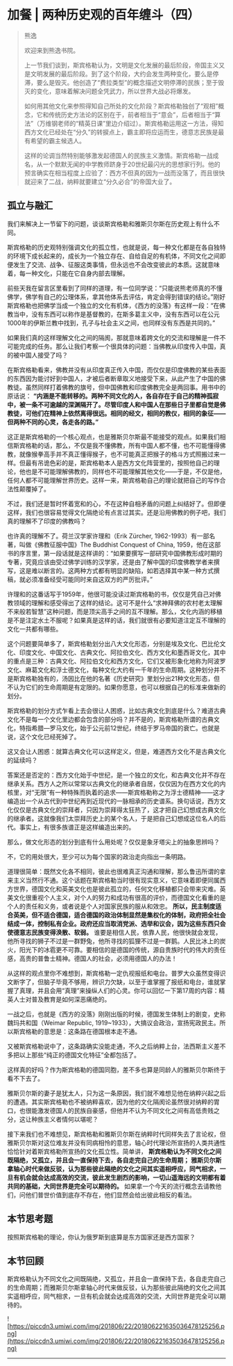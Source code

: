 # 加餐 | 两种历史观的百年缠斗（四）

> 熊逸
> 
> 欢迎来到熊逸书院。
> 
> 上一节我们谈到，斯宾格勒认为，文明是文化发展的最后阶段，帝国主义又是文明发展的最后阶段。到了这个阶段，大约会发生两种变化，要么是停滞，要么是毁灭。他创造了“费拉类型”的概念描述文明停滞的民族；至于毁灭的变化，意味着解决问题全凭武力，所以世界大战必将爆发。
> 
> 如何用其他文化来参照得知自己所处的文化阶段？斯宾格勒独创了“观相”概念，它和传统历史方法论的区别在于，前者相当于“意会”，后者相当于“算法”（万维钢老师的“精英日课”里边介绍过）。斯宾格勒运用这一方法，得知西方文化已经处在“分久”的转捩点上，霸主即将应运而生，德意志民族是最有希望的霸主候选人。
> 
> 这样的论调当然特别能够激发起德国人的民族主义激情。斯宾格勒一战成名，从一个默默无闻的中学教师跻身于20世纪最闪光的思想家行列。他的预言确实在相当程度上应验了：西方不但真的因为一战而没落了，而且很快就迎来了二战，纳粹就要建立“分久必合”的帝国大业了。

## 孤立与融汇

我们来解决上一节留下的问题，谈谈斯宾格勒和雅斯贝尔斯在历史观上有什么不同。

斯宾格勒的历史观特别强调文化的孤立性，也就是说，每一种文化都是在各自独特的环境下成长起来的，成长为一个独立存在、自给自足的有机体，不同文化之间即便发生了交流、战争、征服这类事情，但永远也不会改变彼此的本质。这就意味着，每一种文化，只能在它自身内部去理解。

前些天我在留言区里看到了同样的道理，有一位同学说：“只能说熊老师真的不懂佛学，佛学有自己的公理体系，拿其他体系去评估，肯定会得到错误的结论。”刚好斯宾格勒也把佛学当成一个独立的文化有机体，《西方的没落》有这样一段：“在佛教当中，没有东西可以称作是基督教的，在斯多葛主义中，没有东西可以在公元1000年的伊斯兰教中找到，孔子与社会主义之间，也同样没有东西是共同的。”

如果我们真的这样理解文化之间的隔阂，那就意味着跨文化的交流和理解是一件不可能完成的任务。那么让我们考察一个很具体的问题：当佛教从印度传入中国，真的被中国人接受了吗？

在斯宾格勒看来，佛教并没有从印度真正传入中国，而仅仅是印度佛教的某些表面的东西因为能讨好到中国人，才被后者断章取义地接受下来，从此产生了中国的佛教徒。虽然同样打着佛教的旗号，但中国佛教和印度佛教完全是两回事。用书中的原话说： **“内涵是不能转移的。两种不同文化的人，各自存在于自己的精神孤寂中，被一条不可逾越的深渊隔开了。尽管印度人和中国人在那些日子里都自觉是佛教徒，可他们在精神上依然离得很远。相同的经文，相同的教仪，相同的象征——但两种不同的心灵，各走各的路。”**

这正是斯宾格勒的一个核心观点，也是雅斯贝尔斯最不能接受的观点。如果我们相信斯宾格勒的话，那么，不仅是我不懂佛教，所有中国人都不懂，也不可能懂得佛教，就像猴拳高手并不真正懂得猴子，也不可能真正把猴子的格斗方式照搬过来一样。但最有吊诡色彩的是，斯宾格勒本人是西方文化阵营里的，按照他自己的理论，他也是不可能理解佛教的，同样也不可能理解其他文化——于是，不仅是他，任何人都不可能理解世界历史。这样一来，斯宾格勒自己的理论就把自己的写作合法性颠覆掉了。

不过，我们还是暂时怀着宽和的心，不在这种自相矛盾的问题上纠结好了。但即便这样，我们也很容易觉得文化隔绝论有点言过其实。还是沿用佛教的例子吧，我们真的理解不了印度的佛教吗？

也许真的理解不了。荷兰汉学家许理和（Erik Zürcher, 1962-1993）有一部名著，叫做《佛教征服中国》The Buddhist Conquest of China, 1959，他在这部书的序言里，第一段话就是这样讲的：“如果要撰写一部研究中国佛教形成时期的专著，究竟应该由受过佛学训练的汉学家，还是由了解中国的印度佛教学者来撰写，这是难以断言的。这两种方式都有明显的缺陷，如若选择其中某一种方式撰稿，就必须准备经受可能同时来自这双方的严厉批评。”

许理和的这番话写于1959年，他很可能没读过斯宾格勒的书，仅仅是凭自己对佛教领域的理解和感受得出了这样的结论。这可不是什么“求神拜佛的农村老太理解不来般若智慧”这种问题，而是顶尖高手之间的互不理解。那么，文化内涵的移植是不是注定水土不服呢？如果真是这样的话，我们就很有必要知道注定互不理解的文化一共都有哪些。

这个问题要简单多了，斯宾格勒划分出八大文化形态，分别是埃及文化、巴比伦文化、印度文化、中国文化、古典文化、阿拉伯文化、西方文化和墨西哥文化，其中的重点是三种：古典文化、阿拉伯文化和西方文化，它们又被形象化地称为阿波罗文化、麻葛文化和浮士德文化，每种文化大约有一千年的生命周期。这种划分并不是斯宾格勒独有的，汤因比在他的名著《历史研究》里划分出21种文化形态，但不认为它们的生命周期是有定限的。如果你愿意，也可以根据自己的标准来做新的划分。

斯宾格勒的划分方式乍看上去会很让人困惑，比如古典文化到底是什么？难道古典文化不是每一个文化里边都会包含的部分吗？并不是的，斯宾格勒所谓的古典文化，特指希腊—罗马文化，始于公元前12世纪，终结于罗马帝国的衰亡。也就是说，这个文化已经死掉了。

这又会让人困惑：就算古典文化可以这样定义，但是，难道西方文化不是古典文化的延续吗？

答案还是否定的：西方文化始于中世纪，是一个独立的文化，和古典文化并不存在继承关系。西方人之所以常常以古典文化的继承者自居，仅仅因为在西方文化的内核里，对“无限”有一种特殊而执着的追求——斯宾格勒称之为浮士德精神——这才编造出一个从古代到中世纪再到近现代的一脉相承的历史谱系。换句话说，西方文化仅仅是古典文化的崇拜者，只因为崇拜得太狂热了，这才把自己幻想成古典文化的继承者。这就像我们太崇拜历史上的某个名人，于是把自己幻想成这位名人的后代。事实上，有很多族谱正是这样编造出来的。

那么，做文化形态的划分到底有什么用处呢？仅仅是象牙塔尖上的抽象思辨吗？

不，它的用处很大，至少可以为每个国家的政治走向指出一条明路。

道理很简单：既然文化各不相同，彼此也很难真正沟通和理解，那么鲁迅所谓的拿来主义当然行不通。这个话题在斯宾格勒当时很有现实意义，它意味着即便同属西方世界，德国文化和英美文化也是彼此孤立的，任何文化移植都只会带来灾难。英美文化很重视个人主义，对个人的努力和成功有很高的评价，而德国文化看重的是个人的责任和义务，或者说是个人对国家民族的服从和效忠。 **所以，民主制度适合英美，但不适合德国，适合德国的政治体制显然是集权化的体制，政府把全社会结成一体，控制私有企业。政府还应当取消党派、选举和议会，因为这些东西只会使德意志民族变得涣散、软弱。** 谁要是相信人民，依靠人民，他很快就会发现，他所寻找的狮子不过是一群野兔，他所寻找的狐狸不过是一群鹅。人民比冰上的炭火，阳光下的冰雹更不可靠。要相信的是德国的传统，源自贵族时代的伟大的责任感，高贵的普鲁士精神。德国人的社会，必须用德国人的办法！

从这样的观点里你不难想到，斯宾格勒一定仇视报纸和电台。普罗大众虽然变得识文断字了，但脑子毕竟不够用，辨识力欠缺，以至于谁掌握了报纸和电台，谁就掌握了真理，并且会用“真理”来操纵人们的心灵。你可以回忆一下第17周的内容：精英人士对普及教育是如何深恶痛绝的。

一战之后，也就是《西方的没落》刚刚出版的时候，德国发生体制上的剧变，史称魏玛共和国（Weimar Republic, 1919~1933），大搞议会政治，宣扬宪政民主。所以斯宾格勒的意思是：这条路在德国根本走不通。

又被斯宾格勒说中了，这条路确实没能走通，不久之后纳粹上台，法西斯主义差不多把以上那些“纯正的德国文化特征”全都包括了。

这样真的好吗？作为斯宾格勒的德国同胞，差不多也算是同龄人的雅斯贝尔斯终于看不下去了。

雅斯贝尔斯的妻子是犹太人，只为这一条原因，我们就不难想见他在纳粹兴起之后的遭遇。其实斯宾格勒也不被纳粹喜欢，因为他的文化隔阂论虽然很对纳粹的胃口，也很能激发德国人的民族自豪感，但他并不认为不同文化之间有高低贵贱之分，这让种族主义者情何以堪呢？

接下来我们也不难想见，斯宾格勒和雅斯贝尔斯在纳粹时代同样失去了言论权，但雅斯贝尔斯对这位难友并没有同病相怜的意思，轴心时代理论所宣扬的人类共通性恰恰针对着斯宾格勒所宣扬的文化孤立性。简单讲， **斯宾格勒认为不同文化之间既隔绝，又孤立，并且会一直保持下去，各自走完自己的生命周期；**  **雅斯贝尔斯拿轴心时代来做反驳，认为那些彼此隔绝的文化之间其实遥相呼应，同气相求，一旦有机会就会达成高效的交流，彼此发生剧烈的影响，一切山遥海远的文明都有着共同的基础，大同世界是完全可以期待的。** 如果拿一个今天的流行概念去请教他们，问他们普世价值到底存不存在，他们显然会给出彼此相反的看法。

## 本节思考题

按照斯宾格勒的理论，你认为俄罗斯到底算是东方国家还是西方国家？

## 本节回顾

斯宾格勒认为不同文化之间既隔绝，又孤立，并且会一直保持下去，各自走完自己的生命周期；而雅斯贝尔斯拿轴心时代来做反驳，认为那些彼此隔绝的文化之间其实遥相呼应，同气相求，一旦有机会就会达成高效的交流，大同世界是完全可以期待的。

![https://piccdn3.umiwi.com/img/201806/22/201806221635036478125256.png](https://piccdn3.umiwi.com/img/201806/22/201806221635036478125256.png)

---
